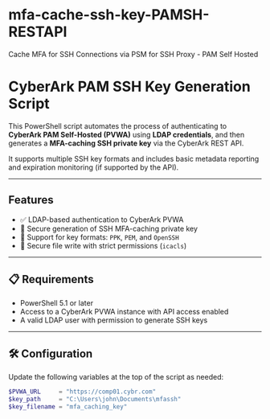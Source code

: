 # mfa-cache-ssh-key-PAMSH-RESTAPI
Cache MFA for SSH Connections via PSM for SSH Proxy - PAM Self Hosted
# CyberArk PAM SSH Key Generation Script

This PowerShell script automates the process of authenticating to **CyberArk PAM Self-Hosted (PVWA)** using **LDAP credentials**, and then generates a **MFA-caching SSH private key** via the CyberArk REST API.

It supports multiple SSH key formats and includes basic metadata reporting and expiration monitoring (if supported by the API).

---

## Features

- ✅ LDAP-based authentication to CyberArk PVWA
- 🔐 Secure generation of SSH MFA-caching private key
- 🔄 Support for key formats: `PPK`, `PEM`, and `OpenSSH`
- 📁 Secure file write with strict permissions (`icacls`)

---

## 📋 Requirements

- PowerShell 5.1 or later
- Access to a CyberArk PVWA instance with API access enabled
- A valid LDAP user with permission to generate SSH keys

---

## 🛠️ Configuration

Update the following variables at the top of the script as needed:

```powershell
$PVWA_URL     = "https://comp01.cybr.com"
$key_path     = "C:\Users\john\Documents\mfassh"
$key_filename = "mfa_caching_key"

